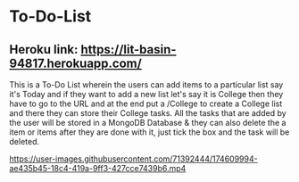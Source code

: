 # To-Do-List

## **Heroku link:** https://lit-basin-94817.herokuapp.com/

This is a To-Do List wherein the users can add items to a particular list say it's Today and if they want to add a new list let's say it is College then they have to go to the URL and at the end put a /College to create a College list and there they can store their College tasks.  All the tasks that are added by the user will be stored in a MongoDB Database & they can also delete the a item or items after they are done with it, just tick the box and the task will be deleted.

https://user-images.githubusercontent.com/71392444/174609994-ae435b45-18c4-419a-9ff3-427cce7439b6.mp4


